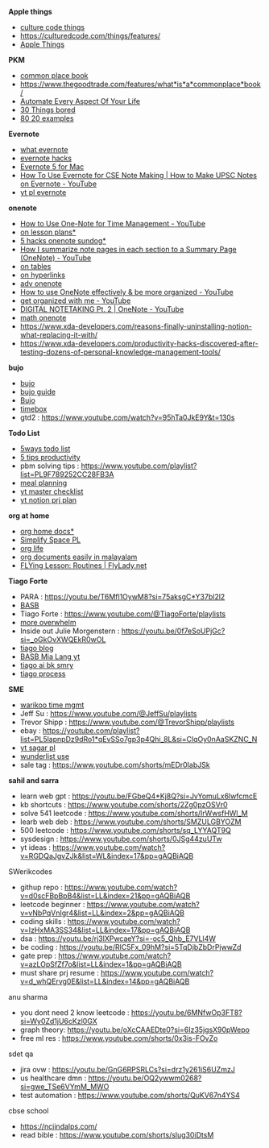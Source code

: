 **Apple things**
* [culture code things](https://culturedcode.com/things/features/)
* https://culturedcode.com/things/features/
* [Apple Things](https://www.youtube.com/watch?v=2R6o5t0VK_A&list=WL&index=3&pp=gAQBiAQB)

**PKM**
* [common place book](https://ryanholiday.net/how*and*why*to*keep*a*commonplace*book/)
* https://www.thegoodtrade.com/features/what*is*a*commonplace*book/
* [Automate Every Aspect Of Your Life](https://www.youtube.com/watch?v=LEycQh8a*_0&list=PLmMyXRtEtJEa6xb8Aoox6hsqQEbD8udUy&index=3)
* [30 Things bored](https://www.thegeekstuff.com/2010/03/30*things*to*do*when*you*are*bored*and*have*a*computer/)
* [80 20 examples](https://www.thelangelfirm.com/debt*collection*defense*blog/2018/august/100*examples*of*the*80*20*rule/)

**Evernote**
* [what evernote](https://www.youtube.com/watch?v=NgkCgqIogcY)
* [evernote hacks](https://www.youtube.com/watch?v=9_nnVaa5UMQ&list=WL&index=7&pp=gAQBiAQB)
* [Evernote 5 for Mac](https://www.youtube.com/watch?v=7QgB1u0oMAA&list=PLEaqAN8MdyCxVX6AHs82GXbBYukB6XfI8)
* [How To Use Evernote for CSE Note Making | How to Make UPSC Notes on Evernote - YouTube](https://www.youtube.com/watch?v=hz41-BU6wUw)
* [yt pl evernote](https://www.youtube.com/playlist?list=PL4I5cq2DfrSrvYFyGDWcQ-VFf9j5qKKPf)

**onenote**
* [How to Use One-Note for Time Management - YouTube](https://www.youtube.com/watch?v=Bnmr06KXq4Q&list=WL&index=12)
* [on lesson plans*](https://www.youtube.com/watch?v=n_-30ZXRHeg&list=WL&index=3&pp=gAQBiAQB)
* [5 hacks onenote sundog*](https://youtu.be/TzRWKoSgRvU?si=rkuPUldUvvCuKp11)
* [How I summarize note pages in each section to a Summary Page (OneNote) - YouTube](https://www.youtube.com/watch?v=eeUNhOVBdQU&list=WL&index=46)
* [on tables](https://www.youtube.com/watch?v=Ir9nJo_N2g8&list=WL&index=6&pp=gAQBiAQB)
* [on hyperlinks](https://youtu.be/BVUmf4Y-fLA?si=FZT7N5DxUQcvGphS)
* [adv onenote](https://www.youtube.com/watch?v=ESYRCgh4BFY&list=WL&index=5&pp=gAQBiAQB)
* [How to use OneNote effectively & be more organized - YouTube](https://www.youtube.com/watch?v=I725xySvwug&list=WL&index=43)
* [get organized with me - YouTube](https://www.youtube.com/watch?v=fJMpa13dC2U&list=WL&index=22)
* [DIGITAL NOTETAKING Pt. 2 | OneNote - YouTube](https://www.youtube.com/watch?v=pH1o3w_mLrw)
* [math onenote](https://www.howtogeek.com/28961/calculate-simple-math-quickly-in-onenote/)
* https://www.xda-developers.com/reasons-finally-uninstalling-notion-what-replacing-it-with/
* https://www.xda-developers.com/productivity-hacks-discovered-after-testing-dozens-of-personal-knowledge-management-tools/


**bujo**
* [bujo](https://youtu.be/fm15cmYU0IM?si=Kj_G8bhiOyx6jSeA)
* [bujo guide](https://youtu.be/DRt8j7H1GvE?si=urSpgB2tKbHMWILW)
* [Bujo](https://youtu.be/fm15cmYU0IM?si=mcn0gGFj0SSeAD9V)
* [timebox](https://youtu.be/GBXpSr1TXgk?si=6pZI0zlh34m_b_pX)
* gtd2 : https://www.youtube.com/watch?v=95hTa0JkE9Y&t=130s

**Todo List**
* [5ways todo list](https://www.youtube.com/watch?v=ibGnjSKLqTc)
* [5 tips productivity](https://www.youtube.com/shorts/H5OBxle5bjY)
* pbm solving tips : https://www.youtube.com/playlist?list=PL9F789252CC28FB3A
* [meal planning](https://www.youtube.com/watch?v=-fQ6mn-ABPQ&list=PLmMyXRtEtJEb0qXMQIZEvGmTDqDLuxkCA&index=42&pp=gAQBiAQB)
* [yt master checklist](https://youtu.be/lZIlwne9O8Y?si=iYf8jt9QJU_8jiAB)
* [yt notion prj plan](https://www.youtube.com/watch?v=1bQFXC_isKU&list=WL&index=6)

**org at home**
* [org home docs*](https://www.youtube.com/watch?v=vwOidq7QQ*k&list=PLmMyXRtEtJEb0qXMQIZEvGmTDqDLuxkCA&index=23&pp=gAQBiAQB)
* [Simplify Space PL](https://www.youtube.com/@SimplifyYourSpace/playlists)
* [org life](https://www.youtube.com/watch?v=leABsFNopbw&list=WL&index=8&pp=gAQBiAQB)
* [org documents easily in malayalam](https://www.youtube.com/watch?v=olSqc4Ru3V0&list=PLmMyXRtEtJEba7aQjFMh0E*sI8KPcC6Ds&index=12)
* [FLYing Lesson: Routines | FlyLady.net](https://www.flylady.net/d/getting*started/flying*lessons/routines/#google_vignette)


**Tiago Forte**
* PARA : https://youtu.be/T6Mfl1OywM8?si=75aksgC*Y37bl2l2
* [BASB](https://www.youtube.com/watch?v=SjZSy8s2VEE&list=WL&index=3&pp=gAQBiAQB)
* Tiago Forte : https://www.youtube.com/@TiagoForte/playlists
* [more overwhelm](https://www.youtube.com/watch?v=KpzlaTMw2L4&list=PLmMyXRtEtJEb0qXMQIZEvGmTDqDLuxkCA&index=25&pp=gAQBiAQB)
* Inside out Julie Morgenstern : https://youtu.be/0f7eSoUPjGc?si=_oGkOvXWQEkR0wOL
* [tiago blog](https://www.goodreads.com/author/show/17177938.Tiago_Forte/blog?page=2)
* [BASB Mia Lang yt](https://mialiang.com/building*a*second*brain/)
* [tiago ai bk smry](https://www.youtube.com/watch?v=l8oAZBBFG6k&list=PLmMyXRtEtJEb0qXMQIZEvGmTDqDLuxkCA&index=30&pp=gAQBiAQB)
* [tiago process](https://www.youtube.com/watch?v=C7MP2yQs0xk&list=PLmMyXRtEtJEb0qXMQIZEvGmTDqDLuxkCA&index=27&pp=gAQBiAQB)

**SME**
* [warikoo time mgmt](https://www.youtube.com/watch?v=op_jwGT6Bvc&list=PLmMyXRtEtJEb0qXMQIZEvGmTDqDLuxkCA&index=16&pp=gAQBiAQB)
* Jeff Su :  https://www.youtube.com/@JeffSu/playlists
* Trevor Shipp : https://www.youtube.com/@TrevorShipp/playlists
* ebay : https://youtube.com/playlist?list=PL5lapnpDz9dRo1*qEvSSo7gp3p4Qhi_8L&si=ClqOy0nAaSKZNC_N
* [yt sagar pl](https://www.youtube.com/@Sagarclips/playlists)
* [wunderlist use](https://www.youtube.com/watch?v=TGz67AMG9a8&list=WL&index=1&pp=gAQBiAQB)
* sale tag : https://www.youtube.com/shorts/mEDr0IabJSk


**sahil and sarra**
* learn web gpt : https://youtu.be/FGbeQ4*Kj8Q?si=JvYomuLx6lwfcmcE
* kb shortcuts : https://www.youtube.com/shorts/2Zg0pzOSVr0
* solve 541 leetcode : https://www.youtube.com/shorts/IrWwsfHWl_M
* learb web deb : https://www.youtube.com/shorts/SMZULGBYOZM
* 500 leetcode : https://www.youtube.com/shorts/sq_LYYAQT9Q
* sysdesign : https://www.youtube.com/shorts/0JSg44zuUTw
* yt ideas : https://www.youtube.com/watch?v=RGDQaJgvZJk&list=WL&index=17&pp=gAQBiAQB


SWerikcodes
* githup repo : https://www.youtube.com/watch?v=d0scFBpBpB4&list=LL&index=21&pp=gAQBiAQB
* leetcode beginner : https://www.youtube.com/watch?v=vNbPqVnIgr4&list=LL&index=2&pp=gAQBiAQB
* coding skills : https://www.youtube.com/watch?v=IzHxMA3SS34&list=LL&index=17&pp=gAQBiAQB
* dsa : https://youtu.be/rj3lXPwcaeY?si=-oc5_Qhb_E7VLl4W
* be coding : https://youtu.be/RlC5Fx_09hM?si=5TqDjbZbDrPjwwZd
* gate prep : https://www.youtube.com/watch?v=azLOpSfZf7o&list=LL&index=1&pp=gAQBiAQB
* must share prj resume : https://www.youtube.com/watch?v=d_whQErvg0E&list=LL&index=14&pp=gAQBiAQB


anu sharma
* you dont need 2 know leetcode : https://youtu.be/6MNfwOp3FT8?si=Wy0Zd1jU6cKzl0GX
* graph theory: https://youtu.be/oXcCAAEDte0?si=6Iz35jgsX90pWepo
* free ml res : https://www.youtube.com/shorts/0x3is-FOvZo

sdet qa
* jira ovw : https://youtu.be/GnG6RPSRLCs?si=drz1y261iS6UZmzJ
* us healthcare dmn : https://youtu.be/OQ2ywwm0268?si=gwe_TSe6VYmM_MWO
* test automation : https://www.youtube.com/shorts/QuKV67n4YS4

cbse school
* https://ncjindalps.com/
* read bible : https://www.youtube.com/shorts/slug30iDtsM

